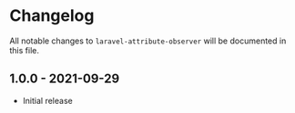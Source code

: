 # Changelog

All notable changes to `laravel-attribute-observer` will be documented in this file.

## 1.0.0 - 2021-09-29

- Initial release
